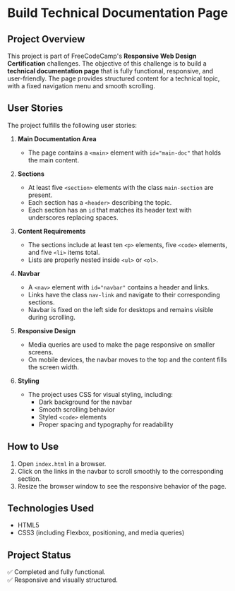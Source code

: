 # Build Technical Documentation Page 

## Project Overview
This project is part of FreeCodeCamp's **Responsive Web Design Certification** challenges. The objective of this challenge is to build a **technical documentation page** that is fully functional, responsive, and user-friendly. The page provides structured content for a technical topic, with a fixed navigation menu and smooth scrolling.

## User Stories
The project fulfills the following user stories:

1. **Main Documentation Area**  
   - The page contains a `<main>` element with `id="main-doc"` that holds the main content.

2. **Sections**  
   - At least five `<section>` elements with the class `main-section` are present.  
   - Each section has a `<header>` describing the topic.  
   - Each section has an `id` that matches its header text with underscores replacing spaces.

3. **Content Requirements**  
   - The sections include at least ten `<p>` elements, five `<code>` elements, and five `<li>` items total.  
   - Lists are properly nested inside `<ul>` or `<ol>`.

4. **Navbar**  
   - A `<nav>` element with `id="navbar"` contains a header and links.  
   - Links have the class `nav-link` and navigate to their corresponding sections.  
   - Navbar is fixed on the left side for desktops and remains visible during scrolling.

5. **Responsive Design**  
   - Media queries are used to make the page responsive on smaller screens.  
   - On mobile devices, the navbar moves to the top and the content fills the screen width.

6. **Styling**  
   - The project uses CSS for visual styling, including:  
     - Dark background for the navbar  
     - Smooth scrolling behavior  
     - Styled `<code>` elements  
     - Proper spacing and typography for readability

## How to Use
1. Open `index.html` in a browser.  
2. Click on the links in the navbar to scroll smoothly to the corresponding section.  
3. Resize the browser window to see the responsive behavior of the page.

## Technologies Used
- HTML5  
- CSS3 (including Flexbox, positioning, and media queries)

## Project Status
✅ Completed and fully functional.  
✅ Responsive and visually structured.  

